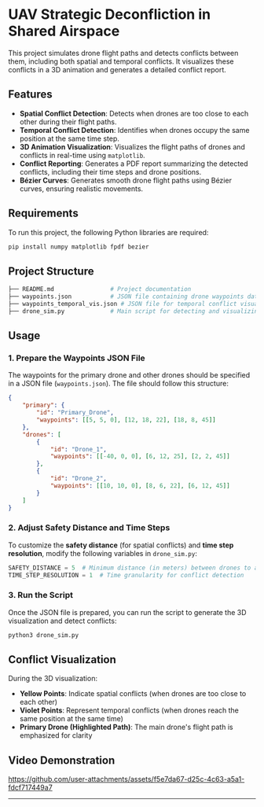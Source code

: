 # UAV Strategic Deconfliction in Shared Airspace

This project simulates drone flight paths and detects conflicts between them, including both spatial and temporal conflicts. It visualizes these conflicts in a 3D animation and generates a detailed conflict report.

## Features
- **Spatial Conflict Detection**: Detects when drones are too close to each other during their flight paths.
- **Temporal Conflict Detection**: Identifies when drones occupy the same position at the same time step.
- **3D Animation Visualization**: Visualizes the flight paths of drones and conflicts in real-time using `matplotlib`.
- **Conflict Reporting**: Generates a PDF report summarizing the detected conflicts, including their time steps and drone positions.
- **Bézier Curves**: Generates smooth drone flight paths using Bézier curves, ensuring realistic movements.

## Requirements

To run this project, the following Python libraries are required:

```bash
pip install numpy matplotlib fpdf bezier
```

## Project Structure
```bash
├── README.md                # Project documentation
├── waypoints.json           # JSON file containing drone waypoints data
├── waypoints_temporal_vis.json # JSON file for temporal conflict visualization
├── drone_sim.py             # Main script for detecting and visualizing conflicts
```

## Usage

### 1. Prepare the Waypoints JSON File
The waypoints for the primary drone and other drones should be specified in a JSON file (`waypoints.json`). The file should follow this structure:

```json
{
    "primary": {
        "id": "Primary_Drone",
        "waypoints": [[5, 5, 0], [12, 18, 22], [18, 8, 45]]
    },
    "drones": [
        {
            "id": "Drone_1",
            "waypoints": [[-40, 0, 0], [6, 12, 25], [2, 2, 45]]
        },
        {
            "id": "Drone_2",
            "waypoints": [[10, 10, 0], [8, 6, 22], [6, 12, 45]]
        }
    ]
}
```

### 2. Adjust Safety Distance and Time Steps

To customize the **safety distance** (for spatial conflicts) and **time step resolution**, modify the following variables in `drone_sim.py`:

```python
SAFETY_DISTANCE = 5  # Minimum distance (in meters) between drones to avoid spatial conflicts
TIME_STEP_RESOLUTION = 1  # Time granularity for conflict detection
```

### 3. Run the Script

Once the JSON file is prepared, you can run the script to generate the 3D visualization and detect conflicts:

```bash
python3 drone_sim.py
```

## Conflict Visualization

During the 3D visualization:
- **Yellow Points**: Indicate spatial conflicts (when drones are too close to each other)
- **Violet Points**: Represent temporal conflicts (when drones reach the same position at the same time)
- **Primary Drone (Highlighted Path)**: The main drone's flight path is emphasized for clarity

## Video Demonstration


https://github.com/user-attachments/assets/f5e7da67-d25c-4c63-a5a1-fdcf717449a7

---


